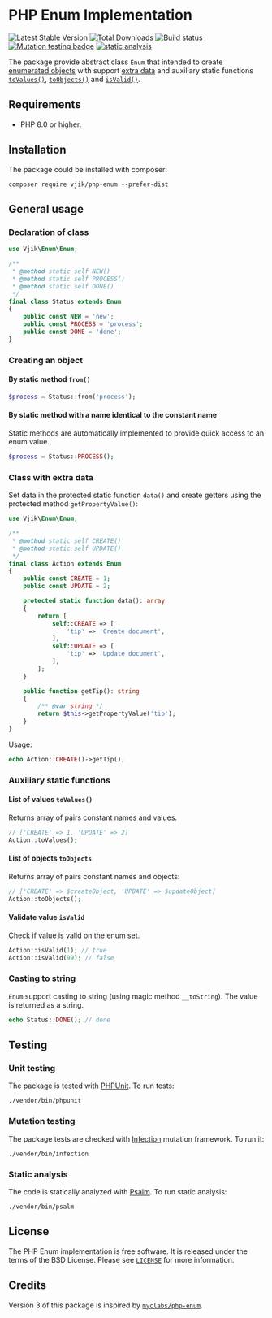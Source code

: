 # PHP Enum Implementation

[![Latest Stable Version](https://poser.pugx.org/vjik/php-enum/v/stable.png)](https://packagist.org/packages/vjik/php-enum)
[![Total Downloads](https://poser.pugx.org/vjik/php-enum/downloads.png)](https://packagist.org/packages/vjik/php-enum)
[![Build status](https://github.com/vjik/php-enum/workflows/build/badge.svg)](https://github.com/vjik/php-enum/actions?query=workflow%3Abuild)
[![Mutation testing badge](https://img.shields.io/endpoint?style=flat&url=https%3A%2F%2Fbadge-api.stryker-mutator.io%2Fgithub.com%2Fvjik%2Fphp-enum%2Fmaster)](https://dashboard.stryker-mutator.io/reports/github.com/vjik/php-enum/master)
[![static analysis](https://github.com/vjik/php-enum/workflows/static%20analysis/badge.svg)](https://github.com/vjik/php-enum/actions?query=workflow%3A%22static+analysis%22)

The package provide abstract class `Enum` that intended to create
[enumerated objects](https://en.wikipedia.org/wiki/Enumerated_type) with support [extra data](#extradata) and 
auxiliary static functions [`toValues()`](#toList), [`toObjects()`](#toObjects) and [`isValid()`](#isValid).

## Requirements

- PHP 8.0 or higher.

## Installation

The package could be installed with composer:

```shell
composer require vjik/php-enum --prefer-dist
```

## General usage

### Declaration of class

```php
use Vjik\Enum\Enum;

/**
 * @method static self NEW()
 * @method static self PROCESS()
 * @method static self DONE()
 */
final class Status extends Enum
{
    public const NEW = 'new';
    public const PROCESS = 'process';
    public const DONE = 'done';
}
```

### Creating an object

#### By static method `from()`

```php
$process = Status::from('process');
```

#### By static method with a name identical to the constant name

Static methods are automatically implemented to provide quick access to an enum value.

```php
$process = Status::PROCESS();
```

### <a name="extradata"></a>Class with extra data

Set data in the protected static function `data()` and create getters using the protected method `getPropertyValue()`:

```php
use Vjik\Enum\Enum;

/**
 * @method static self CREATE()
 * @method static self UPDATE()
 */
final class Action extends Enum
{
    public const CREATE = 1;
    public const UPDATE = 2;

    protected static function data(): array
    {
        return [
            self::CREATE => [
                'tip' => 'Create document',
            ],
            self::UPDATE => [
                'tip' => 'Update document',
            ],
        ];
    }

    public function getTip(): string
    {
        /** @var string */
        return $this->getPropertyValue('tip');
    }
}
```

Usage:

```php
echo Action::CREATE()->getTip();
```

### Auxiliary static functions

#### <a name="toValues"></a> List of values `toValues()`

Returns array of pairs constant names and values.

```php
// ['CREATE' => 1, 'UPDATE' => 2]
Action::toValues(); 
```

#### <a name="toObjects"></a> List of objects `toObjects`

Returns array of pairs constant names and objects:

```php
// ['CREATE' => $createObject, 'UPDATE' => $updateObject]
Action::toObjects();
```

#### <a name="isValid"></a> Validate value `isValid`

Check if value is valid on the enum set.

```php
Action::isValid(1); // true
Action::isValid(99); // false
```

### Casting to string

`Enum` support casting to string (using magic method `__toString`). The value is returned as a string.

```php
echo Status::DONE(); // done
```

## Testing

### Unit testing

The package is tested with [PHPUnit](https://phpunit.de/). To run tests:

```shell
./vendor/bin/phpunit
```

### Mutation testing

The package tests are checked with [Infection](https://infection.github.io/) mutation framework. To run it:

```shell
./vendor/bin/infection
```

### Static analysis

The code is statically analyzed with [Psalm](https://psalm.dev/). To run static analysis:

```shell
./vendor/bin/psalm
```

## License

The PHP Enum implementation is free software. It is released under the terms of the BSD License. Please see [`LICENSE`](./LICENSE.md) for more information.

## Credits

Version 3 of this package is inspired by [`myclabs/php-enum`](https://github.com/myclabs/php-enum). 
